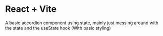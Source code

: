 # React + Vite

A basic accordion component using state, mainly just messing around with the state and the useState hook (With basic styling)

